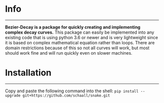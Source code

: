 # Info
---
**Bezier-Decay is a package for quickly creating and implementing complex decay curves.** This package can easily be implemented into any existing code that is using python 3.6 or newer and is very lightweight since it is based on complex mathematical equation rather than loops. There are domain restrictions because of this so not all curves will work, but most should work fine and will run quickly even on slower machines.

# Installation
---
Copy and paste the following command into the shell:
`pip install --upgrade git+https://github.com/schaall/snake.git`
